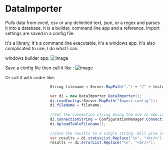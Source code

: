 # DataImporter
Pulls data from excel, csv or any delimited text, json, or a regex and parses it into a database.  It is a builder, command line app and a reference. Import settings are saved in a config file.

It's a library, it's a command line executable, it's a windows app. It's also complicated to use, I do what I can.

windows builder app:
![image](https://user-images.githubusercontent.com/5985484/41800242-bcf2c948-7642-11e8-9e33-f7d59b3d01a9.png)

Save a config file then call it like :
![image](https://user-images.githubusercontent.com/5985484/41800366-3b495064-7643-11e8-9e42-4d301303548a.png)

Or call it with coder like:
```C#
                    String filename = Server.MapPath(".") + "/" + testul.uploadPath + "/" + afilename;
                
                    var di = new DataImporter.DataImporter();
                    di.readConfigs(Server.MapPath("Import.config"));
                    di.fileName = filename;
                    
                    //Set the connection string Using the one in web.config
                    di.connectionString = ConfigurationManager.ConnectionStrings["ConnectionString"].ConnectionString;
                    di.UploadTableFilename();
                    
                    //Save the reuslts to a single string. Will give inserted, updated and deleted record count.
                    var results = di.statusList.Replace("\n", "<br/>");
                    results += di.errorList.Replace("\n", "<br/>");
```

